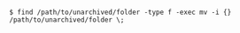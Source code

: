 <!-- layout:code post: database-backups_postgresql -->

```

$ find /path/to/unarchived/folder -type f -exec mv -i {} /path/to/unarchived/folder \;  

```
